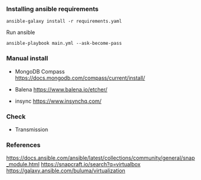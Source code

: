 ### Installing ansible requirements

```
ansible-galaxy install -r requirements.yaml
```

Run ansible
```
ansible-playbook main.yml --ask-become-pass
```

### Manual install

- MongoDB Compass
https://docs.mongodb.com/compass/current/install/

- Balena
https://www.balena.io/etcher/

- insync
https://www.insynchq.com/

### Check

- Transmission


### References
https://docs.ansible.com/ansible/latest/collections/community/general/snap_module.html
https://snapcraft.io/search?q=virtualbox
https://galaxy.ansible.com/buluma/virtualization